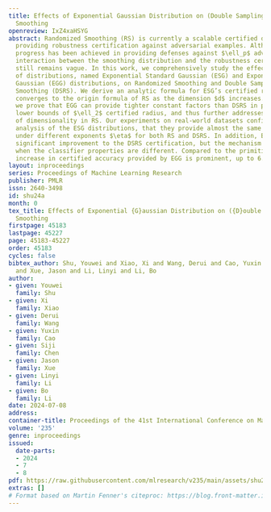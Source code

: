 ```yaml
---
title: Effects of Exponential Gaussian Distribution on (Double Sampling) Randomized
  Smoothing
openreview: IxZ4xaHSYG
abstract: Randomized Smoothing (RS) is currently a scalable certified defense method
  providing robustness certification against adversarial examples. Although significant
  progress has been achieved in providing defenses against $\ell_p$ adversaries, the
  interaction between the smoothing distribution and the robustness certification
  still remains vague. In this work, we comprehensively study the effect of two families
  of distributions, named Exponential Standard Gaussian (ESG) and Exponential General
  Gaussian (EGG) distributions, on Randomized Smoothing and Double Sampling Randomized
  Smoothing (DSRS). We derive an analytic formula for ESG’s certified radius, which
  converges to the origin formula of RS as the dimension $d$ increases. Additionally,
  we prove that EGG can provide tighter constant factors than DSRS in providing $\Omega(\sqrt{d})$
  lower bounds of $\ell_2$ certified radius, and thus further addresses the curse
  of dimensionality in RS. Our experiments on real-world datasets confirm our theoretical
  analysis of the ESG distributions, that they provide almost the same certification
  under different exponents $\eta$ for both RS and DSRS. In addition, EGG brings a
  significant improvement to the DSRS certification, but the mechanism can be different
  when the classifier properties are different. Compared to the primitive DSRS, the
  increase in certified accuracy provided by EGG is prominent, up to 6.4% on ImageNet.
layout: inproceedings
series: Proceedings of Machine Learning Research
publisher: PMLR
issn: 2640-3498
id: shu24a
month: 0
tex_title: Effects of Exponential {G}aussian Distribution on ({D}ouble Sampling) Randomized
  Smoothing
firstpage: 45183
lastpage: 45227
page: 45183-45227
order: 45183
cycles: false
bibtex_author: Shu, Youwei and Xiao, Xi and Wang, Derui and Cao, Yuxin and Chen, Siji
  and Xue, Jason and Li, Linyi and Li, Bo
author:
- given: Youwei
  family: Shu
- given: Xi
  family: Xiao
- given: Derui
  family: Wang
- given: Yuxin
  family: Cao
- given: Siji
  family: Chen
- given: Jason
  family: Xue
- given: Linyi
  family: Li
- given: Bo
  family: Li
date: 2024-07-08
address:
container-title: Proceedings of the 41st International Conference on Machine Learning
volume: '235'
genre: inproceedings
issued:
  date-parts:
  - 2024
  - 7
  - 8
pdf: https://raw.githubusercontent.com/mlresearch/v235/main/assets/shu24a/shu24a.pdf
extras: []
# Format based on Martin Fenner's citeproc: https://blog.front-matter.io/posts/citeproc-yaml-for-bibliographies/
---
```

